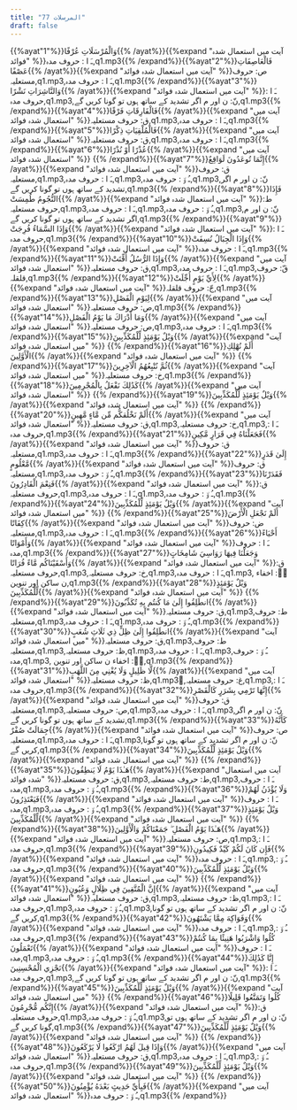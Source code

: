 ```yaml
---
title: "77 المرسلات"
draft: false
---
```

 {{%ayat"1"%}}وَالْمُرْسَلَاتِ عُرْفًا{{% /ayat%}}{{%expand "آیت میں استعمال شدہ فوائد" %}}ـَ ا :  حروف مدہ,q1.mp3{{% /expand%}}{{%ayat"2"%}}فَالْعَاصِفَاتِ عَصْفًا{{% /ayat%}}{{%expand "آیت میں استعمال شدہ فوائد" %}}ص: حروف مستعلیہ,q1.mp3,ـَ ا :  حروف مدہ,q1.mp3{{% /expand%}}{{%ayat"3"%}}وَالنَّاشِرَاتِ نَشْرًا{{% /ayat%}}{{%expand "آیت میں استعمال شدہ فوائد" %}}ـَ ا :  حروف مدہ,q1.mp3,نّ: ن اور م اگر تشدید کے ساتھ ہوں تو گونا کریں گے,q1.mp3{{% /expand%}}{{%ayat"4"%}}فَالْفَارِقَاتِ فَرْقًا{{% /ayat%}}{{%expand "آیت میں استعمال شدہ فوائد" %}}ق: حروف مستعلیہ,q1.mp3,ـَ ا :  حروف مدہ,q1.mp3{{% /expand%}}{{%ayat"5"%}}فَالْمُلْقِيَاتِ ذِكْرًا{{% /ayat%}}{{%expand "آیت میں استعمال شدہ فوائد" %}}ق: حروف مستعلیہ,q1.mp3,ـَ ا :  حروف مدہ,q1.mp3{{% /expand%}}{{%ayat"6"%}}عُذْرًا أَوْ نُذْرًا{{% /ayat%}}{{%expand "آیت میں استعمال شدہ فوائد" %}} {{% /expand%}}{{%ayat"7"%}}إِنَّمَا تُوعَدُونَ لَوَاقِعٌ{{% /ayat%}}{{%expand "آیت میں استعمال شدہ فوائد" %}}ق: حروف مستعلیہ,q1.mp3,ـَ ا :  حروف مدہ,q1.mp3,ـُ و٘ :  حروف مدہ,q1.mp3,نّ: ن اور م اگر تشدید کے ساتھ ہوں تو گونا کریں گے,q1.mp3{{% /expand%}}{{%ayat"8"%}}فَإِذَا النُّجُومُ طُمِسَتْ{{% /ayat%}}{{%expand "آیت میں استعمال شدہ فوائد" %}}ط: حروف مستعلیہ,q1.mp3,ـَ ا :  حروف مدہ,q1.mp3,ـُ و٘ :  حروف مدہ,q1.mp3,نّ: ن اور م اگر تشدید کے ساتھ ہوں تو گونا کریں گے,q1.mp3{{% /expand%}}{{%ayat"9"%}}وَإِذَا السَّمَاءُ فُرِجَتْ{{% /ayat%}}{{%expand "آیت میں استعمال شدہ فوائد" %}}ـَ ا :  حروف مدہ,q1.mp3{{% /expand%}}{{%ayat"10"%}}وَإِذَا الْجِبَالُ نُسِفَتْ{{% /ayat%}}{{%expand "آیت میں استعمال شدہ فوائد" %}}ـَ ا :  حروف مدہ,q1.mp3{{% /expand%}}{{%ayat"11"%}}وَإِذَا الرُّسُلُ أُقِّتَتْ{{% /ayat%}}{{%expand "آیت میں استعمال شدہ فوائد" %}}ق: حروف مستعلیہ,q1.mp3,ـَ ا :  حروف مدہ,q1.mp3,قّ: حروف قلقلہ,q1.mp3{{% /expand%}}{{%ayat"12"%}}لِأَيِّ يَوْمٍ أُجِّلَتْ{{% /ayat%}}{{%expand "آیت میں استعمال شدہ فوائد" %}}جّ: حروف قلقلہ,q1.mp3{{% /expand%}}{{%ayat"13"%}}لِيَوْمِ الْفَصْلِ{{% /ayat%}}{{%expand "آیت میں استعمال شدہ فوائد" %}}ص: حروف مستعلیہ,q1.mp3{{% /expand%}}{{%ayat"14"%}}وَمَا أَدْرَاكَ مَا يَوْمُ الْفَصْلِ{{% /ayat%}}{{%expand "آیت میں استعمال شدہ فوائد" %}}ص: حروف مستعلیہ,q1.mp3,ـَ ا :  حروف مدہ,q1.mp3{{% /expand%}}{{%ayat"15"%}}وَيْلٌ يَوْمَئِذٍ لِّلْمُكَذِّبِينَ{{% /ayat%}}{{%expand "آیت میں استعمال شدہ فوائد" %}} {{% /expand%}}{{%ayat"16"%}}أَلَمْ نُهْلِكِ الْأَوَّلِينَ{{% /ayat%}}{{%expand "آیت میں استعمال شدہ فوائد" %}} {{% /expand%}}{{%ayat"17"%}}ثُمَّ نُتْبِعُهُمُ الْآخِرِينَ{{% /ayat%}}{{%expand "آیت میں استعمال شدہ فوائد" %}}خ: حروف مستعلیہ,q1.mp3{{% /expand%}}{{%ayat"18"%}}كَذَٰلِكَ نَفْعَلُ بِالْمُجْرِمِينَ{{% /ayat%}}{{%expand "آیت میں استعمال شدہ فوائد" %}} {{% /expand%}}{{%ayat"19"%}}وَيْلٌ يَوْمَئِذٍ لِّلْمُكَذِّبِينَ{{% /ayat%}}{{%expand "آیت میں استعمال شدہ فوائد" %}} {{% /expand%}}{{%ayat"20"%}}أَلَمْ نَخْلُقكُّم مِّن مَّاءٍ مَّهِينٍ{{% /ayat%}}{{%expand "آیت میں استعمال شدہ فوائد" %}}ق: حروف مستعلیہ,q1.mp3,خ: حروف مستعلیہ,q1.mp3,ـَ ا :  حروف مدہ,q1.mp3{{% /expand%}}{{%ayat"21"%}}فَجَعَلْنَاهُ فِي قَرَارٍ مَّكِينٍ{{% /ayat%}}{{%expand "آیت میں استعمال شدہ فوائد" %}}ق: حروف مستعلیہ,q1.mp3,ـَ ا :  حروف مدہ,q1.mp3{{% /expand%}}{{%ayat"22"%}}إِلَىٰ قَدَرٍ مَّعْلُومٍ{{% /ayat%}}{{%expand "آیت میں استعمال شدہ فوائد" %}}ق: حروف مستعلیہ,q1.mp3,ـُ و٘ :  حروف مدہ,q1.mp3{{% /expand%}}{{%ayat"23"%}}فَقَدَرْنَا فَنِعْمَ الْقَادِرُونَ{{% /ayat%}}{{%expand "آیت میں استعمال شدہ فوائد" %}}ق: حروف مستعلیہ,q1.mp3,ـَ ا :  حروف مدہ,q1.mp3,ـُ و٘ :  حروف مدہ,q1.mp3{{% /expand%}}{{%ayat"24"%}}وَيْلٌ يَوْمَئِذٍ لِّلْمُكَذِّبِينَ{{% /ayat%}}{{%expand "آیت میں استعمال شدہ فوائد" %}} {{% /expand%}}{{%ayat"25"%}}أَلَمْ نَجْعَلِ الْأَرْضَ كِفَاتًا{{% /ayat%}}{{%expand "آیت میں استعمال شدہ فوائد" %}}ض: حروف مستعلیہ,q1.mp3,ـَ ا :  حروف مدہ,q1.mp3{{% /expand%}}{{%ayat"26"%}}أَحْيَاءً وَأَمْوَاتًا{{% /ayat%}}{{%expand "آیت میں استعمال شدہ فوائد" %}}ـَ ا :  حروف مدہ,q1.mp3{{% /expand%}}{{%ayat"27"%}}وَجَعَلْنَا فِيهَا رَوَاسِيَ شَامِخَاتٍ وَأَسْقَيْنَاكُم مَّاءً فُرَاتًا{{% /ayat%}}{{%expand "آیت میں استعمال شدہ فوائد" %}}ق: حروف مستعلیہ,q1.mp3,خ: حروف مستعلیہ,q1.mp3,ـَ ا :  حروف مدہ,q1.mp3, ن٘:  اخفاء ن ساکن اور تنوین,q1.mp3{{% /expand%}}{{%ayat"28"%}}وَيْلٌ يَوْمَئِذٍ لِّلْمُكَذِّبِينَ{{% /ayat%}}{{%expand "آیت میں استعمال شدہ فوائد" %}} {{% /expand%}}{{%ayat"29"%}}انطَلِقُوا إِلَىٰ مَا كُنتُم بِهِ تُكَذِّبُونَ{{% /ayat%}}{{%expand "آیت میں استعمال شدہ فوائد" %}}ق: حروف مستعلیہ,q1.mp3,ط: حروف مستعلیہ,q1.mp3,ـَ ا :  حروف مدہ,q1.mp3,ـُ و٘ :  حروف مدہ,q1.mp3{{% /expand%}}{{%ayat"30"%}}انطَلِقُوا إِلَىٰ ظِلٍّ ذِي ثَلَاثِ شُعَبٍ{{% /ayat%}}{{%expand "آیت میں استعمال شدہ فوائد" %}}ق: حروف مستعلیہ,q1.mp3,ط: حروف مستعلیہ,q1.mp3,ظ: حروف مستعلیہ,q1.mp3,ـَ ا :  حروف مدہ,q1.mp3,ـُ و٘ :  حروف مدہ,q1.mp3, ن٘:  اخفاء ن ساکن اور تنوین,q1.mp3{{% /expand%}}{{%ayat"31"%}}لَّا ظَلِيلٍ وَلَا يُغْنِي مِنَ اللَّهَبِ{{% /ayat%}}{{%expand "آیت میں استعمال شدہ فوائد" %}}ظ: حروف مستعلیہ,q1.mp3,ُغ: حروف مستعلیہ,q1.mp3,ـَ ا :  حروف مدہ,q1.mp3{{% /expand%}}{{%ayat"32"%}}إِنَّهَا تَرْمِي بِشَرَرٍ كَالْقَصْرِ{{% /ayat%}}{{%expand "آیت میں استعمال شدہ فوائد" %}}ق: حروف مستعلیہ,q1.mp3,ص: حروف مستعلیہ,q1.mp3,ـَ ا :  حروف مدہ,q1.mp3,نّ: ن اور م اگر تشدید کے ساتھ ہوں تو گونا کریں گے,q1.mp3{{% /expand%}}{{%ayat"33"%}}كَأَنَّهُ جِمَالَتٌ صُفْرٌ{{% /ayat%}}{{%expand "آیت میں استعمال شدہ فوائد" %}}ص: حروف مستعلیہ,q1.mp3,ـَ ا :  حروف مدہ,q1.mp3,نّ: ن اور م اگر تشدید کے ساتھ ہوں تو گونا کریں گے,q1.mp3{{% /expand%}}{{%ayat"34"%}}وَيْلٌ يَوْمَئِذٍ لِّلْمُكَذِّبِينَ{{% /ayat%}}{{%expand "آیت میں استعمال شدہ فوائد" %}} {{% /expand%}}{{%ayat"35"%}}هَـٰذَا يَوْمُ لَا يَنطِقُونَ{{% /ayat%}}{{%expand "آیت میں استعمال شدہ فوائد" %}}ق: حروف مستعلیہ,q1.mp3,ط: حروف مستعلیہ,q1.mp3,ـَ ا :  حروف مدہ,q1.mp3,ـُ و٘ :  حروف مدہ,q1.mp3{{% /expand%}}{{%ayat"36"%}}وَلَا يُؤْذَنُ لَهُمْ فَيَعْتَذِرُونَ{{% /ayat%}}{{%expand "آیت میں استعمال شدہ فوائد" %}}ـَ ا :  حروف مدہ,q1.mp3,ـُ و٘ :  حروف مدہ,q1.mp3{{% /expand%}}{{%ayat"37"%}}وَيْلٌ يَوْمَئِذٍ لِّلْمُكَذِّبِينَ{{% /ayat%}}{{%expand "آیت میں استعمال شدہ فوائد" %}} {{% /expand%}}{{%ayat"38"%}}هَـٰذَا يَوْمُ الْفَصْلِ ۖ جَمَعْنَاكُمْ وَالْأَوَّلِينَ{{% /ayat%}}{{%expand "آیت میں استعمال شدہ فوائد" %}}ص: حروف مستعلیہ,q1.mp3,ـَ ا :  حروف مدہ,q1.mp3{{% /expand%}}{{%ayat"39"%}}فَإِن كَانَ لَكُمْ كَيْدٌ فَكِيدُونِ{{% /ayat%}}{{%expand "آیت میں استعمال شدہ فوائد" %}}ـَ ا :  حروف مدہ,q1.mp3,ـُ و٘ :  حروف مدہ,q1.mp3{{% /expand%}}{{%ayat"40"%}}وَيْلٌ يَوْمَئِذٍ لِّلْمُكَذِّبِينَ{{% /ayat%}}{{%expand "آیت میں استعمال شدہ فوائد" %}} {{% /expand%}}{{%ayat"41"%}}إِنَّ الْمُتَّقِينَ فِي ظِلَالٍ وَعُيُونٍ{{% /ayat%}}{{%expand "آیت میں استعمال شدہ فوائد" %}}ق: حروف مستعلیہ,q1.mp3,ظ: حروف مستعلیہ,q1.mp3,ـَ ا :  حروف مدہ,q1.mp3,ـُ و٘ :  حروف مدہ,q1.mp3,نّ: ن اور م اگر تشدید کے ساتھ ہوں تو گونا کریں گے,q1.mp3{{% /expand%}}{{%ayat"42"%}}وَفَوَاكِهَ مِمَّا يَشْتَهُونَ{{% /ayat%}}{{%expand "آیت میں استعمال شدہ فوائد" %}}ـَ ا :  حروف مدہ,q1.mp3,ـُ و٘ :  حروف مدہ,q1.mp3{{% /expand%}}{{%ayat"43"%}}كُلُوا وَاشْرَبُوا هَنِيئًا بِمَا كُنتُمْ تَعْمَلُونَ{{% /ayat%}}{{%expand "آیت میں استعمال شدہ فوائد" %}}ـَ ا :  حروف مدہ,q1.mp3,ـُ و٘ :  حروف مدہ,q1.mp3{{% /expand%}}{{%ayat"44"%}}إِنَّا كَذَٰلِكَ نَجْزِي الْمُحْسِنِينَ{{% /ayat%}}{{%expand "آیت میں استعمال شدہ فوائد" %}}ـَ ا :  حروف مدہ,q1.mp3,نّ: ن اور م اگر تشدید کے ساتھ ہوں تو گونا کریں گے,q1.mp3{{% /expand%}}{{%ayat"45"%}}وَيْلٌ يَوْمَئِذٍ لِّلْمُكَذِّبِينَ{{% /ayat%}}{{%expand "آیت میں استعمال شدہ فوائد" %}} {{% /expand%}}{{%ayat"46"%}}كُلُوا وَتَمَتَّعُوا قَلِيلًا إِنَّكُم مُّجْرِمُونَ{{% /ayat%}}{{%expand "آیت میں استعمال شدہ فوائد" %}}ق: حروف مستعلیہ,q1.mp3,ـُ و٘ :  حروف مدہ,q1.mp3,نّ: ن اور م اگر تشدید کے ساتھ ہوں تو گونا کریں گے,q1.mp3{{% /expand%}}{{%ayat"47"%}}وَيْلٌ يَوْمَئِذٍ لِّلْمُكَذِّبِينَ{{% /ayat%}}{{%expand "آیت میں استعمال شدہ فوائد" %}} {{% /expand%}}{{%ayat"48"%}}وَإِذَا قِيلَ لَهُمُ ارْكَعُوا لَا يَرْكَعُونَ{{% /ayat%}}{{%expand "آیت میں استعمال شدہ فوائد" %}}ق: حروف مستعلیہ,q1.mp3,ـَ ا :  حروف مدہ,q1.mp3,ـُ و٘ :  حروف مدہ,q1.mp3{{% /expand%}}{{%ayat"49"%}}وَيْلٌ يَوْمَئِذٍ لِّلْمُكَذِّبِينَ{{% /ayat%}}{{%expand "آیت میں استعمال شدہ فوائد" %}} {{% /expand%}}{{%ayat"50"%}}فَبِأَيِّ حَدِيثٍ بَعْدَهُ يُؤْمِنُونَ{{% /ayat%}}{{%expand "آیت میں استعمال شدہ فوائد" %}}ـُ و٘ :  حروف مدہ,q1.mp3{{% /expand%}}